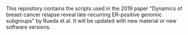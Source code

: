 This repository contains the scripts used in the 2019 paper "Dynamics of breast-cancer relapse reveal
late-recurring ER-positive genomic subgroups" by Rueda et al. 
It will be updated with new material or new software versions.
